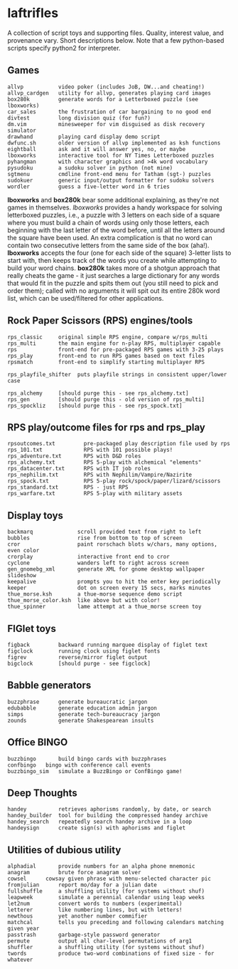 # laftrifles
A collection of script toys and supporting files.  Quality, interest value, and provenance vary.
Short descriptions below.  Note that a few python-based scripts specify python2 for interpreter.

## Games
```
allvp           video poker (includes JoB, DW...and cheating!)
allvp_cardgen   utility for allvp, generates playing card images
box280k         generate words for a Letterboxed puzzle (see lboxworks)
car_sales       the frustration of car bargaining to no good end
divtest         long division quiz (for fun?)
dm.vim          minesweeper for vim disguised as disk recovery simulator
drawhand        playing card display demo script
dwfunc.sh       older version of allvp implemented as ksh functions
eightball       ask and it will answer yes, no, or maybe
lboxworks       interactive tool for NY Times Letterboxed puzzles
pyhangman       with character graphics and >4k word vocabulary
pysudoku        a sudoku solver in python (not mine)
sgtmenu         cmdline front-end menu for Tatham (sgt-) puzzles
sudokuer        generic input/output formatter for sudoku solvers
wordler         guess a five-letter word in 6 tries
```

**lboxworks** and **box280k** bear some additional explaining, as they're not
games in themselves.  *lboxworks* provides a handy workspace for solving
letterboxed puzzles, i.e., a puzzle with 3 letters on each side of a square
where you must build a chain of words using only those letters, each beginning
with the last letter of the word before, until all the letters around the
square have been used.  An extra complication is that no word can contain two
consecutive letters from the same side of the box (aha!).  **lboxworks**
accepts the four (one for each side of the square) 3-letter lists to start
with, then keeps track of the words you create while attempting to build your
word chains.  **box280k** takes more of a shotgun approach that really cheats
the game - it just searches a large dictionary for any words that would fit in
the puzzle and spits them out (you still need to pick and order them); called
with no arguments it will spit out its entire 280k word list, which can be
used/filtered for other applications.


## Rock Paper Scissors (RPS) engines/tools
```
rps_classic     original simple RPS engine, compare w/rps_multi
rps_multi       the main engine for n-play RPS, multiplayer capable
rps             front-end for pre-packaged RPS games with 3-25 plays
rps_play        front-end to run RPS games based on text files
rpsmatch        front-end to simplify starting multiplayer RPS

rps_playfile_shifter  puts playfile strings in consistent upper/lower case

rps_alchemy     [should purge this - see rps_alchemy.txt]
rps_gen         [should purge this - old version of rps_multi]
rps_spockliz    [should purge this - see rps_spock.txt]

```

## RPS play/outcome files for rps and rps_play
```
rpsoutcomes.txt         pre-packaged play description file used by rps
rps_101.txt             RPS with 101 possible plays!
rps_adventure.txt       RPS with D&D roles
rps_alchemy.txt         RPS 5-play with alchemical "elements"
rps_datacenter.txt      RPS with IT job roles
rps_nephilim.txt        RPS with Nephilim/Vampire/Nazirite
rps_spock.txt           RPS 5-play rock/spock/paper/lizard/scissors
rps_standard.txt        RPS - just RPS
rps_warfare.txt         RPS 5-play with military assets
```

## Display toys
```
backmarq              scroll provided text from right to left
bubbles               rise from bottom to top of screen
cror                  paint rorschach blots w/chars, many options, even color
crorplay              interactive front end to cror
cyclone               wanders left to right across screen
gen_gnomebg_xml       generate XML for gnome desktop wallpaper slideshow
keepalive             prompts you to hit the enter key periodically
keeper                dot on screen every 15 secs, marks minutes
thue_morse.ksh        a thue-morse sequence demo script
thue_morse_color.ksh  like above but with color!
thue_spinner          lame attempt at a thue_morse screen toy

```


## FIGlet toys
```
figback         backward running marquee display of figlet text
figclock        running clock using figlet fonts
figrev          reverse/mirror figlet output
bigclock        [should purge - see figclock]
```


## Babble generators
```
buzzphrase      generate bureaucratic jargon
edubabble       generate education admin jargon
simps           generate tech-bureaucracy jargon
zounds          generate Shakespearean insults
```

## Office BINGO
```
buzzbingo       build bingo cards with buzzphrases
confbingo	bingo with conference call events
buzzbingo_sim   simulate a BuzzBingo or ConfBingo game!
```


## Deep Thoughts
```
handey          retrieves aphorisms randomly, by date, or search
handey_builder  tool for building the compressed handey archive
handey_search   repeatedly search handey archive in a loop
handeysign      create sign(s) with aphorisms and figlet
```

## Utilities of dubious utility
```
alphadial       provide numbers for an alpha phone mnemonic
anagram         brute force anagram solver
cowsel		cowsay given phrase with menu-selected character pic
fromjulian      report mo/day for a julian date
fullshuffle     a shuffling utility (for systems without shuf)
leapweek        simulate a perennial calendar using leap weeks
let2num         convert words to numbers (experimental)
letterer        like numbering lines, but with letters!
newthous        yet another number commifier
matchcal        tells you preceding and following calendars matching given year
passtrash       garbage-style password generator
permute         output all char-level permutations of arg1
shuffler        a shuffling utility (for systems without shuf)
twords          produce two-word combinations of fixed size - for whatever
```
